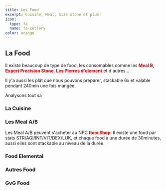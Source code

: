 ```yaml
---
title: Les Food
excerpt: Cuisine, Meal, Size stone et plus!
icon:
  type: fa
  name: fa-cutlery
color: orange
---
```


## La Food

<p>Il existe beaucoup de type de food, les consomables comme les <font color="red"><b>Meal B</b></font>, <font color="red"><b>Expert Precision Stone</b></font>, <font color="red"><b>Les Pierres d'element</b></font> et d'autres...</p>

<p>Il y'a aussi les plât que nous pouvons préparer, stackable 6x et valable pendant 240min une fois mangée.</p>

<p>Analysons tout sa</p>

### La Cuisine

### Les Meal A/B

<p>Les Meal A/B peuvent s'acheter au NPC <font color="red"><b>Item Shop</b></font>. Il existe une food par stats STR/AGI/INT/VIT/DEX/LUK, et chaque food à une durée de 30minutes, aussi elles sont stackable au niveau de la durée.</font></p>

### Food Elemental

### Autres Food

### GvG Food

